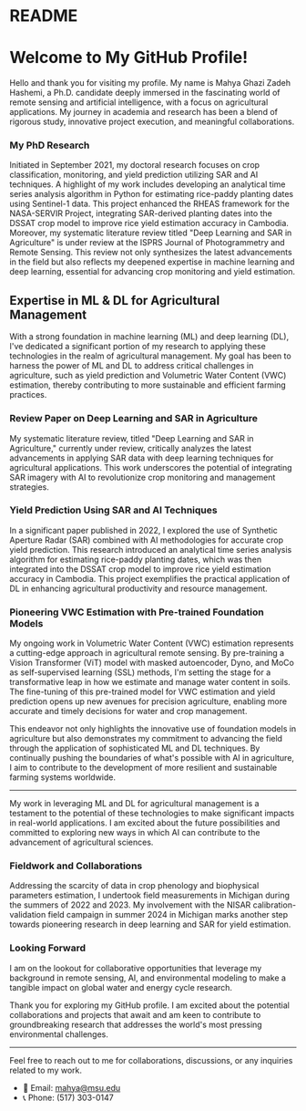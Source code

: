 # README
# Welcome to My GitHub Profile!

Hello and thank you for visiting my profile. My name is Mahya Ghazi Zadeh Hashemi, a Ph.D. candidate deeply immersed in the fascinating world of remote sensing and artificial intelligence, with a focus on agricultural applications. My journey in academia and research has been a blend of rigorous study, innovative project execution, and meaningful collaborations. 

### My PhD Research

Initiated in September 2021, my doctoral research focuses on crop classification, monitoring, and yield prediction utilizing SAR and AI techniques. A highlight of my work includes developing an analytical time series analysis algorithm in Python for estimating rice-paddy planting dates using Sentinel-1 data. This project enhanced the RHEAS framework for the NASA-SERVIR Project, integrating SAR-derived planting dates into the DSSAT crop model to improve rice yield estimation accuracy in Cambodia. 
Moreover, my systematic literature review titled "Deep Learning and SAR in Agriculture" is under review at the ISPRS Journal of Photogrammetry and Remote Sensing. This review not only synthesizes the latest advancements in the field but also reflects my deepened expertise in machine learning and deep learning, essential for advancing crop monitoring and yield estimation.

## Expertise in ML & DL for Agricultural Management

With a strong foundation in machine learning (ML) and deep learning (DL), I've dedicated a significant portion of my research to applying these technologies in the realm of agricultural management. My goal has been to harness the power of ML and DL to address critical challenges in agriculture, such as yield prediction and Volumetric Water Content (VWC) estimation, thereby contributing to more sustainable and efficient farming practices.

### Review Paper on Deep Learning and SAR in Agriculture
My systematic literature review, titled "Deep Learning and SAR in Agriculture," currently under review, critically analyzes the latest advancements in applying SAR data with deep learning techniques for agricultural applications. This work underscores the potential of integrating SAR imagery with AI to revolutionize crop monitoring and management strategies.

### Yield Prediction Using SAR and AI Techniques
In a significant paper published in 2022, I explored the use of Synthetic Aperture Radar (SAR) combined with AI methodologies for accurate crop yield prediction. This research introduced an analytical time series analysis algorithm for estimating rice-paddy planting dates, which was then integrated into the DSSAT crop model to improve rice yield estimation accuracy in Cambodia. This project exemplifies the practical application of DL in enhancing agricultural productivity and resource management.

### Pioneering VWC Estimation with Pre-trained Foundation Models
My ongoing work in Volumetric Water Content (VWC) estimation represents a cutting-edge approach in agricultural remote sensing. By pre-training a Vision Transformer (ViT) model with masked autoencoder, Dyno, and MoCo as self-supervised learning (SSL) methods, I'm setting the stage for a transformative leap in how we estimate and manage water content in soils. The fine-tuning of this pre-trained model for VWC estimation and yield prediction opens up new avenues for precision agriculture, enabling more accurate and timely decisions for water and crop management.

This endeavor not only highlights the innovative use of foundation models in agriculture but also demonstrates my commitment to advancing the field through the application of sophisticated ML and DL techniques. By continually pushing the boundaries of what's possible with AI in agriculture, I aim to contribute to the development of more resilient and sustainable farming systems worldwide.

---

My work in leveraging ML and DL for agricultural management is a testament to the potential of these technologies to make significant impacts in real-world applications. I am excited about the future possibilities and committed to exploring new ways in which AI can contribute to the advancement of agricultural sciences.


### Fieldwork and Collaborations

Addressing the scarcity of data in crop phenology and biophysical parameters estimation, I undertook field measurements in Michigan during the summers of 2022 and 2023. My involvement with the NISAR calibration-validation field campaign in summer 2024 in Michigan marks another step towards pioneering research in deep learning and SAR for yield estimation. 


### Looking Forward

I am on the lookout for collaborative opportunities that leverage my background in remote sensing, AI, and environmental modeling to make a tangible impact on global water and energy cycle research.

Thank you for exploring my GitHub profile. I am excited about the potential collaborations and projects that await and am keen to contribute to groundbreaking research that addresses the world's most pressing environmental challenges.

---

Feel free to reach out to me for collaborations, discussions, or any inquiries related to my work.

- 📧 Email: mahya@msu.edu
- 📞 Phone: (517) 303-0147
